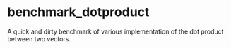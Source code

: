 # benchmark_dotproduct
A quick and dirty benchmark of various implementation of the dot product between two vectors.
